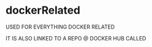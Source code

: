 # dockerRelated

USED FOR EVERYTHING DOCKER RELATED

IT IS ALSO LINKED TO A REPO @ DOCKER HUB CALLED

